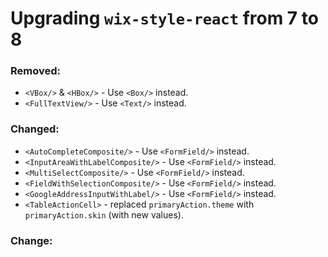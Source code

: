 # Upgrading `wix-style-react` from 7 to 8

### Removed:
- `<VBox/>` & `<HBox/>` - Use `<Box/>` instead.
- `<FullTextView/>` - Use `<Text/>` instead.

### Changed:
- `<AutoCompleteComposite/>` - Use `<FormField/>` instead.
- `<InputAreaWithLabelComposite/>` - Use `<FormField/>` instead.
- `<MultiSelectComposite/>` - Use `<FormField/>` instead.
- `<FieldWithSelectionComposite/>` - Use `<FormField/>` instead.
- `<GoogleAddressInputWithLabel/>` - Use `<FormField/>` instead.
- `<TableActionCell>` - replaced `primaryAction.theme` with `primaryAction.skin` (with new values).

### Change:

